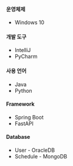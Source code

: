 #### 운영체제
- Windows 10

#### 개발 도구
- IntelliJ
- PyCharm

#### 사용 언어
- Java
- Python

#### Framework
- Spring Boot
- FastAPI

#### Database
- User - OracleDB
- Schedule - MongoDB
